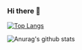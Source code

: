 ### Hi there 👋

[![Top Langs](https://github-readme-stats.vercel.app/api/top-langs/?username=amrojjeh&show_icons=true)](https://github.com/anuraghazra/github-readme-stats)

![Anurag's github stats](https://github-readme-stats.vercel.app/api?username=amrojjeh&show_icons=true&theme=radical)

<!--
**amrojjeh/amrojjeh** is a ✨ _special_ ✨ repository because its `README.md` (this file) appears on your GitHub profile.

Here are some ideas to get you started:

- 🔭 I’m currently working on ...
- 🌱 I’m currently learning ...
- 👯 I’m looking to collaborate on ...
- 🤔 I’m looking for help with ...
- 💬 Ask me about ...
- 📫 How to reach me: ...
- 😄 Pronouns: ...
- ⚡ Fun fact: ...
-->
